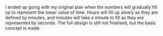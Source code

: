 I ended up going with my original plan when the numbers will gradually fill up to represent the lower value of time.
Hours will fill up slowly as they are defined by minutes, and minutes will take a minute to fill as they are represented by seconds.
The full design is still not finalised, but the basic concept is made.